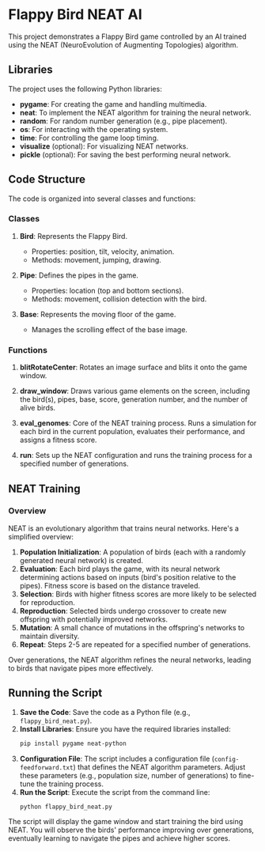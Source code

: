 # Flappy Bird NEAT AI

This project demonstrates a Flappy Bird game controlled by an AI trained using the NEAT (NeuroEvolution of Augmenting Topologies) algorithm.

## Libraries

The project uses the following Python libraries:
- **pygame**: For creating the game and handling multimedia.
- **neat**: To implement the NEAT algorithm for training the neural network.
- **random**: For random number generation (e.g., pipe placement).
- **os**: For interacting with the operating system.
- **time**: For controlling the game loop timing.
- **visualize** (optional): For visualizing NEAT networks.
- **pickle** (optional): For saving the best performing neural network.

## Code Structure

The code is organized into several classes and functions:

### Classes

1. **Bird**: Represents the Flappy Bird.
   - Properties: position, tilt, velocity, animation.
   - Methods: movement, jumping, drawing.

2. **Pipe**: Defines the pipes in the game.
   - Properties: location (top and bottom sections).
   - Methods: movement, collision detection with the bird.

3. **Base**: Represents the moving floor of the game.
   - Manages the scrolling effect of the base image.

### Functions

1. **blitRotateCenter**: Rotates an image surface and blits it onto the game window.

2. **draw_window**: Draws various game elements on the screen, including the bird(s), pipes, base, score, generation number, and the number of alive birds.

3. **eval_genomes**: Core of the NEAT training process. Runs a simulation for each bird in the current population, evaluates their performance, and assigns a fitness score.

4. **run**: Sets up the NEAT configuration and runs the training process for a specified number of generations.

## NEAT Training

### Overview

NEAT is an evolutionary algorithm that trains neural networks. Here's a simplified overview:

1. **Population Initialization**: A population of birds (each with a randomly generated neural network) is created.
2. **Evaluation**: Each bird plays the game, with its neural network determining actions based on inputs (bird's position relative to the pipes). Fitness score is based on the distance traveled.
3. **Selection**: Birds with higher fitness scores are more likely to be selected for reproduction.
4. **Reproduction**: Selected birds undergo crossover to create new offspring with potentially improved networks.
5. **Mutation**: A small chance of mutations in the offspring's networks to maintain diversity.
6. **Repeat**: Steps 2-5 are repeated for a specified number of generations.

Over generations, the NEAT algorithm refines the neural networks, leading to birds that navigate pipes more effectively.

## Running the Script

1. **Save the Code**: Save the code as a Python file (e.g., `flappy_bird_neat.py`).
2. **Install Libraries**: Ensure you have the required libraries installed:
   ```bash
   pip install pygame neat-python
3. **Configuration File**: The script includes a configuration file (`config-feedforward.txt`) that defines the NEAT algorithm parameters. Adjust these parameters (e.g., population size, number of generations) to fine-tune the training process.
4. **Run the Script**: Execute the script from the command line:
   ```bash
   python flappy_bird_neat.py
The script will display the game window and start training the bird using NEAT. You will observe the birds' performance improving over generations, eventually learning to navigate the pipes and achieve higher scores.
